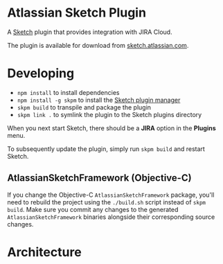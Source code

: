 # Atlassian Sketch Plugin

A [Sketch](https://sketchapp.com/) plugin that provides integration with JIRA Cloud.

The plugin is available for download from [sketch.atlassian.com](https://sketch.atlassian.com).

# Developing

- `npm install` to install dependencies
- `npm install -g skpm` to install the [Sketch plugin manager](https://www.npmjs.com/package/skpm)
- `skpm build` to transpile and package the plugin
- `skpm link .` to symlink the plugin to the Sketch plugins directory

When you next start Sketch, there should be a **JIRA** option in the
**Plugins** menu.

To subsequently update the plugin, simply run `skpm build` and restart Sketch.

## AtlassianSketchFramework (Objective-C)

If you change the Objective-C `AtlassianSketchFramework` package, you'll need
to rebuild the project using the `./build.sh` script instead of `skpm build`.
Make sure you commit any changes to the generated `AtlassianSketchFramework`
binaries alongside their corresponding source changes.

# Architecture
